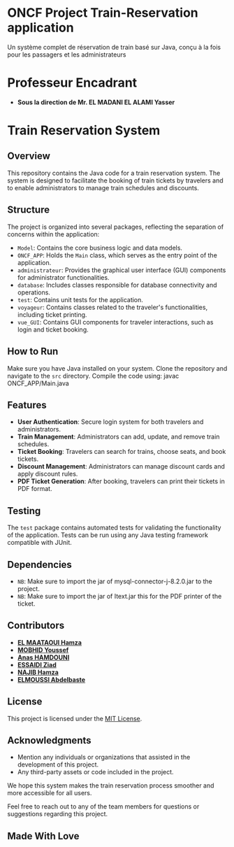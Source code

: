 # ONCF Project Train-Reservation application
Un système complet de réservation de train basé sur Java, conçu à la fois pour les passagers et les administrateurs
# Professeur Encadrant 
- **Sous la direction de Mr. EL MADANI EL ALAMI Yasser** 
# Train Reservation System

## Overview
This repository contains the Java code for a train reservation system. The system is designed to facilitate the booking of train tickets by travelers and to enable administrators to manage train schedules and discounts.

## Structure
The project is organized into several packages, reflecting the separation of concerns within the application:

- `Model`: Contains the core business logic and data models.
- `ONCF_APP`: Holds the `Main` class, which serves as the entry point of the application.
- `administrateur`: Provides the graphical user interface (GUI) components for administrator functionalities.
- `database`: Includes classes responsible for database connectivity and operations.
- `test`: Contains unit tests for the application.
- `voyageur`: Contains classes related to the traveler's functionalities, including ticket printing.
- `vue_GUI`: Contains GUI components for traveler interactions, such as login and ticket booking.

## How to Run
Make sure you have Java installed on your system. Clone the repository and navigate to the `src` directory. Compile the code using: javac ONCF_APP/Main.java 




## Features
- **User Authentication**: Secure login system for both travelers and administrators.
- **Train Management**: Administrators can add, update, and remove train schedules.
- **Ticket Booking**: Travelers can search for trains, choose seats, and book tickets.
- **Discount Management**: Administrators can manage discount cards and apply discount rules.
- **PDF Ticket Generation**: After booking, travelers can print their tickets in PDF format.

## Testing
The `test` package contains automated tests for validating the functionality of the application. Tests can be run using any Java testing framework compatible with JUnit.

## Dependencies
- `NB`: Make sure to import the jar of mysql-connector-j-8.2.0.jar to the project.
- `NB`: Make sure to import the jar of Itext.jar this for the PDF printer of the ticket.

## Contributors

- **[EL MAATAOUI Hamza](https://github.com/alicesmith)** 
- **[MOBHID Youssef](https://github.com/bobjohnson)**
- **[Anas HAMDOUNI](https://github.com/charlielee)**
- **[ESSAIDI Ziad ](https://github.com/dianareyes)**
- **[NAJIB Hamza](https://github.com/evanbrown)**
- **[ELMOUSSI Abdelbaste](https://github.com/fionachen)**

## License
This project is licensed under the [MIT License](LICENSE.md).

## Acknowledgments
- Mention any individuals or organizations that assisted in the development of this project.
- Any third-party assets or code included in the project.

We hope this system makes the train reservation process smoother and more accessible for all users.

Feel free to reach out to any of the team members for questions or suggestions regarding this project.

## Made With Love





